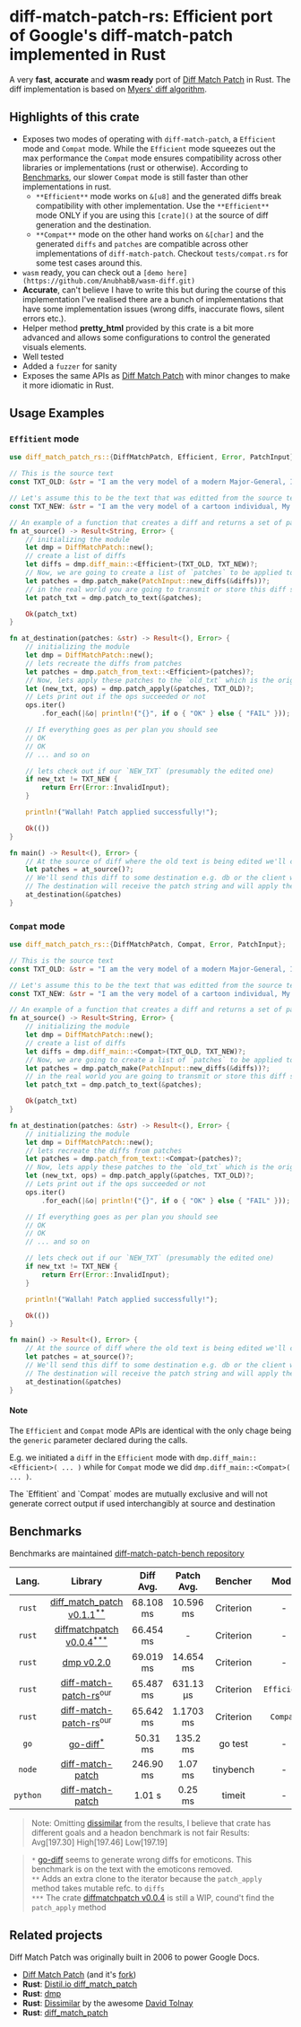 # diff-match-patch-rs: Efficient port of Google's diff-match-patch implemented in Rust

A very **fast**, **accurate** and **wasm ready** port of [Diff Match Patch](https://github.com/dmsnell/diff-match-patch) in Rust. The
diff implementation is based on [Myers' diff algorithm](https://neil.fraser.name/writing/diff/myers.pdf).


## Highlights of this crate
- Exposes two modes of operating with `diff-match-patch`, a `Efficient` mode and `Compat` mode. While the `Efficient` mode squeezes out the max performance the `Compat` mode ensures compatibility across other libraries or implementations (rust or otherwise). According to [Benchmarks](#benchmarks), our slower `Compat` mode is still faster than other implementations in rust.
    - `**Efficient**` mode works on `&[u8]` and the generated diffs break compatibility with other implementation. Use the `**Efficient**` mode ONLY if you are using this `[crate]()` at the source of diff generation and the destination.
    - `**Compat**` mode on the other hand works on `&[char]` and the generated `diffs` and `patches` are compatible across other implementations of `diff-match-patch`. Checkout `tests/compat.rs` for some test cases around this.
-  `wasm` ready, you can check out a `[demo here](https://github.com/AnubhabB/wasm-diff.git)`
- **Accurate**, can't believe I have to write this but during the course of this implementation I've realised there are a bunch of implementations that have some implementation issues (wrong diffs, inaccurate flows, silent errors etc.).
- Helper method **pretty_html** provided by this crate is a bit more advanced and allows some configurations to control the generated visuals elements.
- Well tested
- Added a `fuzzer` for sanity
- Exposes the same APIs as [Diff Match Patch](https://github.com/dmsnell/diff-match-patch) with minor changes to make it more idiomatic in Rust.


## Usage Examples

### `Effitient` mode

```rust
use diff_match_patch_rs::{DiffMatchPatch, Efficient, Error, PatchInput};

// This is the source text
const TXT_OLD: &str = "I am the very model of a modern Major-General, I've information on vegetable, animal, and mineral, 🚀👏👀"

// Let's assume this to be the text that was editted from the source text
const TXT_NEW: &str = "I am the very model of a cartoon individual, My animation's comical, unusual, and whimsical.😊👀"

// An example of a function that creates a diff and returns a set of patches serialized
fn at_source() -> Result<String, Error> {
    // initializing the module
    let dmp = DiffMatchPatch::new();
    // create a list of diffs
    let diffs = dmp.diff_main::<Efficient>(TXT_OLD, TXT_NEW)?;
    // Now, we are going to create a list of `patches` to be applied to the old text to get the new text
    let patches = dmp.patch_make(PatchInput::new_diffs(&diffs))?;
    // in the real world you are going to transmit or store this diff serialized to undiff format to be consumed or used somewhere elese
    let patch_txt = dmp.patch_to_text(&patches);

    Ok(patch_txt)
}

fn at_destination(patches: &str) -> Result<(), Error> {
    // initializing the module
    let dmp = DiffMatchPatch::new();
    // lets recreate the diffs from patches
    let patches = dmp.patch_from_text::<Efficient>(patches)?;
    // Now, lets apply these patches to the `old_txt` which is the original to get the new text
    let (new_txt, ops) = dmp.patch_apply(&patches, TXT_OLD)?;
    // Lets print out if the ops succeeded or not
    ops.iter()
        .for_each(|&o| println!("{}", if o { "OK" } else { "FAIL" }));

    // If everything goes as per plan you should see
    // OK
    // OK
    // ... and so on

    // lets check out if our `NEW_TXT` (presumably the edited one)
    if new_txt != TXT_NEW {
        return Err(Error::InvalidInput);
    }

    println!("Wallah! Patch applied successfully!");

    Ok(())
}

fn main() -> Result<(), Error> {
    // At the source of diff where the old text is being edited we'll create a set of patches
    let patches = at_source()?;
    // We'll send this diff to some destination e.g. db or the client where these changes are going to be applied
    // The destination will receive the patch string and will apply the patches to recreate the edits
    at_destination(&patches)
}

```

### `Compat` mode

```rust
use diff_match_patch_rs::{DiffMatchPatch, Compat, Error, PatchInput};

// This is the source text
const TXT_OLD: &str = "I am the very model of a modern Major-General, I've information on vegetable, animal, and mineral, 🚀👏👀"

// Let's assume this to be the text that was editted from the source text
const TXT_NEW: &str = "I am the very model of a cartoon individual, My animation's comical, unusual, and whimsical.😊👀"

// An example of a function that creates a diff and returns a set of patches serialized
fn at_source() -> Result<String, Error> {
    // initializing the module
    let dmp = DiffMatchPatch::new();
    // create a list of diffs
    let diffs = dmp.diff_main::<Compat>(TXT_OLD, TXT_NEW)?;
    // Now, we are going to create a list of `patches` to be applied to the old text to get the new text
    let patches = dmp.patch_make(PatchInput::new_diffs(&diffs))?;
    // in the real world you are going to transmit or store this diff serialized to undiff format to be consumed or used somewhere elese
    let patch_txt = dmp.patch_to_text(&patches);

    Ok(patch_txt)
}

fn at_destination(patches: &str) -> Result<(), Error> {
    // initializing the module
    let dmp = DiffMatchPatch::new();
    // lets recreate the diffs from patches
    let patches = dmp.patch_from_text::<Compat>(patches)?;
    // Now, lets apply these patches to the `old_txt` which is the original to get the new text
    let (new_txt, ops) = dmp.patch_apply(&patches, TXT_OLD)?;
    // Lets print out if the ops succeeded or not
    ops.iter()
        .for_each(|&o| println!("{}", if o { "OK" } else { "FAIL" }));

    // If everything goes as per plan you should see
    // OK
    // OK
    // ... and so on

    // lets check out if our `NEW_TXT` (presumably the edited one)
    if new_txt != TXT_NEW {
        return Err(Error::InvalidInput);
    }

    println!("Wallah! Patch applied successfully!");

    Ok(())
}

fn main() -> Result<(), Error> {
    // At the source of diff where the old text is being edited we'll create a set of patches
    let patches = at_source()?;
    // We'll send this diff to some destination e.g. db or the client where these changes are going to be applied
    // The destination will receive the patch string and will apply the patches to recreate the edits
    at_destination(&patches)
}
```

#### Note
The `Efficient` and `Compat` mode APIs are identical with the only chage being the `generic` parameter declared during the calls.

E.g. we initiated a `diff` in the `Efficient` mode with `dmp.diff_main::<Efficient>( ... )` while for `Compat` mode we did `dmp.diff_main::<Compat>( ... )`.

<div class="warning">The `Effitient` and `Compat` modes are mutually exclusive and will not generate correct output if used interchangibly at source and destination</div>

## Benchmarks
Benchmarks are maintained [diff-match-patch-bench repository](https://github.com/AnubhabB/diff-match-patch-rs-bench)

| Lang.   | Library                                                                                  | Diff Avg. | Patch Avg. | Bencher    | Mode        | Correct |
|:-------:|:----------------------------------------------------------------------------------------:|:---------:|:----------:|:----------:|:-----------:|:-------:|
| `rust`  | [diff_match_patch v0.1.1<sup>**</sup>](https://crates.io/crates/diff_match_patch)        | 68.108 ms | 10.596 ms | Criterion   | -           |    ✅   |
| `rust`  | [diffmatchpatch v0.0.4<sup>***</sup>](https://crates.io/crates/diffmatchpatch)           | 66.454 ms | -         | Criterion   | -           |    ❌   |
| `rust`  | [dmp v0.2.0](https://crates.io/crates/dmp)                                               | 69.019 ms | 14.654 ms | Criterion   | -           |    ✅   |
| `rust`  | [diff-match-patch-rs](https://github.com/AnubhabB/diff-match-patch-rs.git)<sup>our</sup> | 65.487 ms | 631.13 µs | Criterion   | `Efficient` |    ✅   |
| `rust`  | [diff-match-patch-rs](https://github.com/AnubhabB/diff-match-patch-rs.git)<sup>our</sup> | 65.642 ms | 1.1703 ms | Criterion   | `Compat`    |    ✅   |
| `go`    | [go-diff<sup>*</sup>](https://github.com/sergi/go-diff)                                  | 50.31 ms  | 135.2 ms  | go test     | -           |    ❌   |
| `node`  | [diff-match-patch](https://www.npmjs.com/package/diff-match-patch)                       | 246.90 ms | 1.07 ms   | tinybench   | -           |    ✅   |
| `python`| [diff-match-patch](https://pypi.org/project/diff-match-patch/)                           | 1.01 s    | 0.25 ms   | timeit      | -           |    ✅   |

>
> Note:
> Omitting [dissimilar](https://crates.io/crates/dissimilar) from the results, I believe that crate has different goals and a headon benchmark is not fair
> Results: Avg[197.30] High[197.46] Low[197.19]

>
> `*` [go-diff](https://github.com/sergi/go-diff) seems to generate wrong diffs for emoticons. This benchmark is on the text with the emoticons removed. <br>
> `**` Adds an extra clone to the iterator because the `patch_apply` method takes mutable refc. to `diffs` <br>
> `***` The crate [diffmatchpatch v0.0.4](https://crates.io/crates/diffmatchpatch) is still a WIP, cound't find the `patch_apply` method <br>

## Related projects

Diff Match Patch was originally built in 2006 to power Google Docs.
- [Diff Match Patch](https://github.com/google/diff-match-patch) (and it's [fork](https://github.com/dmsnell/diff-match-patch))
- **Rust**: [Distil.io diff_match_patch](https://crates.io/crates/diff_match_patch)
- **Rust**: [dmp](https://crates.io/crates/dmp)
- **Rust**: [Dissimilar](https://crates.io/crates/dissimilar) by the awesome [David Tolnay](https://github.com/dtolnay)
- **Rust**: [diff_match_patch](https://crates.io/crates/diff_match_patch)


